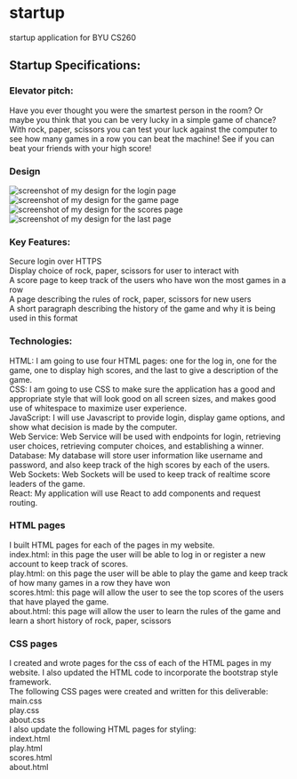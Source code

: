 # startup
startup application for BYU CS260  

## Startup Specifications:
### Elevator pitch:
Have you ever thought you were the smartest person in the room? Or maybe you think that you can be very lucky in a simple game of chance? With rock, paper, scissors you can test your luck against the computer to see how many games in a row you can beat the machine! See if you can beat your friends with your high score!  

### Design
![screenshot of my design for the login page](/loginpagedraft.jpg)
![screenshot of my design for the game page](/gamepagedraft.jpg)
![screenshot of my design for the scores page](/scorespagedraft.jpg)
![screenshot of my design for the last page](/lastpagedraft.jpg)

### Key Features:
Secure login over HTTPS  
Display choice of rock, paper, scissors for user to interact with  
A score page to keep track of the users who have won the most games in a  row  
A page describing the rules of rock, paper, scissors for new users  
A short paragraph describing the history of the game and why it is being used in this format  

### Technologies:
HTML: I am going to use four HTML pages: one for the log in, one for the game, one to display high scores, and the last to give a description of the game.  
CSS: I am going to use CSS to make sure the application has a good and appropriate style that will look good on all screen sizes, and makes good use of whitespace to maximize user experience.  
JavaScript: I will use Javascript to provide login, display game options, and show what decision is made by the computer.  
Web Service: Web Service will be used with endpoints for login, retrieving user choices, retrieving computer choices, and establishing a winner.  
Database: My database will store user information like username and password, and also keep track of the high scores by each of the users.  
Web Sockets: Web Sockets will be used to keep track of realtime score leaders of the game.  
React: My application will use React to add components and request routing.  

### HTML pages
I built HTML pages for each of the pages in my website.  
index.html: in this page the user will be able to log in or register a new account to keep track of scores.  
play.html: on this page the user will be able to play the game and keep track of how many games in a row they have won  
scores.html: this page will allow the user to see the top scores of the users that have played the game.  
about.html: this page will allow the user to learn the rules of the game and learn a short history of rock, paper, scissors

### CSS pages
I created and wrote pages for the css of each of the HTML pages in my website. I also updated the HTML code to incorporate the bootstrap style framework.  
The following CSS pages were created and written for this deliverable:  
main.css  
play.css  
about.css  
I also update the following HTML pages for styling:  
indext.html  
play.html  
scores.html  
about.html  
